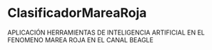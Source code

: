 # ClasificadorMareaRoja
APLICACIÓN HERRAMIENTAS DE INTELIGENCIA ARTIFICIAL EN EL FENOMENO MAREA ROJA EN EL CANAL BEAGLE

